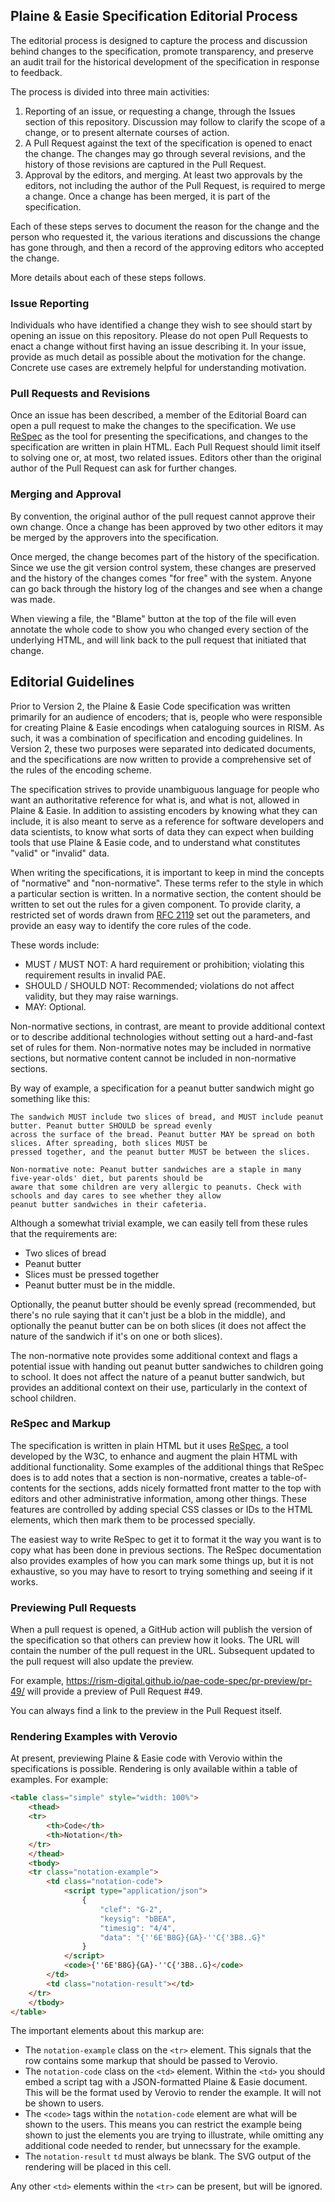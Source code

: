 ## Plaine & Easie Specification Editorial Process

The editorial process is designed to capture the process and discussion behind changes to the specification, promote
transparency, and preserve an audit trail for the historical development of the specification in response to feedback.

The process is divided into three main activities:

1. Reporting of an issue, or requesting a change, through the Issues section of this repository. Discussion may follow
to clarify the scope of a change, or to present alternate courses of action.
2. A Pull Request against the text of the specification is opened to enact the change. The changes may go through
several revisions, and the history of those revisions are captured in the Pull Request.
3. Approval by the editors, and merging. At least two approvals by the editors, not including the author of the Pull Request,
is required to merge a change. Once a change has been merged, it is part of the specification.

Each of these steps serves to document the reason for the change and the person who requested it, the various iterations 
and discussions the change has gone through, and then a record of the approving editors who accepted the change. 

More details about each of these steps follows.

### Issue Reporting

Individuals who have identified a change they wish to see should start by opening an issue on this repository. Please
do not open Pull Requests to enact a change without first having an issue describing it. In your issue, provide as much
detail as possible about the motivation for the change. Concrete use cases are extremely helpful for understanding 
motivation.

### Pull Requests and Revisions

Once an issue has been described, a member of the Editorial Board can open a pull request to make the changes to the
specification. We use [ReSpec](https://respec.org) as the tool for presenting the specifications, and changes to the
specification are written in plain HTML. Each Pull Request should limit itself to solving one or, at most, two related
issues. Editors other than the original author of the Pull Request can ask for further changes.

### Merging and Approval

By convention, the original author of the pull request cannot approve their own change. Once a change has been approved
by two other editors it may be merged by the approvers into the specification. 

Once merged, the change becomes part of the history of the specification. Since we use the git version control system,
these changes are preserved and the history of the changes comes "for free" with the system. Anyone can go back through
the history log of the changes and see when a change was made. 

When viewing a file, the "Blame" button at the top of the file will even annotate the whole code to show you who changed
every section of the underlying HTML, and will link back to the pull request that initiated that change.

## Editorial Guidelines

Prior to Version 2, the Plaine & Easie Code specification was written primarily for an audience of encoders;
that is, people who were responsible for creating Plaine & Easie encodings when cataloguing sources in RISM. As such,
it was a combination of specification and encoding guidelines. In Version 2, these two purposes were separated into
dedicated documents, and the specifications are now written to provide a comprehensive set of the rules of the encoding
scheme.

The specification strives to provide unambiguous language for people who want an authoritative reference for what is, 
and what is not, allowed in Plaine & Easie. In addition to assisting encoders by knowing what they can include, it is 
also meant to serve as a reference for software developers and data scientists, to know what sorts of data they can 
expect when building tools that use Plaine & Easie code, and to understand what constitutes "valid" or "invalid" data.

When writing the specifications, it is important to keep in mind the concepts of "normative" and "non-normative". These
terms refer to the style in which a particular section is written. In a normative section, the content should be
written to set out the rules for a given component. To provide clarity, a restricted set of words drawn from 
[RFC 2119](https://www.rfc-editor.org/rfc/rfc2119.txt) set out the parameters, and provide an easy way to identify the 
core rules of the code. 

These words include:

 - MUST / MUST NOT: A hard requirement or prohibition; violating this requirement results in invalid PAE.
 - SHOULD / SHOULD NOT: Recommended; violations do not affect validity, but they may raise warnings.
 - MAY: Optional.

Non-normative sections, in contrast, are meant to provide additional context or to describe additional technologies
without setting out a hard-and-fast set of rules for them. Non-normative notes may be included in normative sections,
but normative content cannot be included in non-normative sections.

By way of example, a specification for a peanut butter sandwich might go something like this:

    The sandwich MUST include two slices of bread, and MUST include peanut butter. Peanut butter SHOULD be spread evenly
    across the surface of the bread. Peanut butter MAY be spread on both slices. After spreading, both slices MUST be
    pressed together, and the peanut butter MUST be between the slices.

    Non-normative note: Peanut butter sandwiches are a staple in many five-year-olds' diet, but parents should be
    aware that some children are very allergic to peanuts. Check with schools and day cares to see whether they allow
    peanut butter sandwiches in their cafeteria.

Although a somewhat trivial example, we can easily tell from these rules that the requirements are:

 - Two slices of bread
 - Peanut butter
 - Slices must be pressed together
 - Peanut butter must be in the middle.

Optionally, the peanut butter should be evenly spread (recommended, but there's no rule saying that it can't just be a
blob in the middle), and optionally the peanut butter can be on both slices (it does not affect the nature of the 
sandwich if it's on one or both slices).

The non-normative note provides some additional context and flags a potential issue with handing out peanut butter
sandwiches to children going to school. It does not affect the nature of a peanut butter sandwich, but provides an
additional context on their use, particularly in the context of school children.

### ReSpec and Markup

The specification is written in plain HTML but it uses [ReSpec](https://respec.org), a tool developed by the W3C, 
to enhance and augment the plain HTML with additional functionality. Some examples of the additional things that ReSpec 
does is to add notes that a section is non-normative, creates a table-of-contents for the sections, adds nicely 
formatted front matter to the top with editors and other administrative information, among other things. These features
are controlled by adding special CSS classes or IDs to the HTML elements, which then mark them to be processed specially.

The easiest way to write ReSpec to get it to format it the way you want is to copy what has been done in previous 
sections. The ReSpec documentation also provides examples of how you can mark some things up, but it is not exhaustive,
so you may have to resort to trying something and seeing if it works.

### Previewing Pull Requests

When a pull request is opened, a GitHub action will publish the version of the specification so that others can preview
how it looks. The URL will contain the number of the pull request in the URL. Subsequent updated to the pull request
will also update the preview. 

For example, https://rism-digital.github.io/pae-code-spec/pr-preview/pr-49/ will provide a preview of Pull Request #49.

You can always find a link to the preview in the Pull Request itself.

### Rendering Examples with Verovio

At present, previewing Plaine & Easie code with Verovio within the specifications is possible. Rendering is only available
within a table of examples. For example:

```html
<table class="simple" style="width: 100%">
    <thead>
    <tr>
        <th>Code</th>
        <th>Notation</th>
    </tr>
    </thead>
    <tbody>
    <tr class="notation-example">
        <td class="notation-code">
            <script type="application/json">
                {
                    "clef": "G-2",
                    "keysig": "bBEA",
                    "timesig": "4/4",
                    "data": "{''6E'B8G}{GA}-''C{'3B8..G}"
                }
            </script>
            <code>{''6E'B8G}{GA}-''C{'3B8..G}</code>
        </td>
        <td class="notation-result"></td>
    </tr>
    </tbody>
</table>
```

The important elements about this markup are:

 - The `notation-example` class on the `<tr>` element. This signals that the row contains some markup that should be
passed to Verovio.
 - The `notation-code` class on the `<td>` element. Within the `<td>` you should embed a script tag with a JSON-formatted
Plaine & Easie document. This will be the format used by Verovio to render the example. It will not be shown to users.
 - The `<code>` tags within the `notation-code` element are what will be shown to the users. This means you can restrict
the example being shown to just the elements you are trying to illustrate, while omitting any additional code needed to
render, but unnecssary for the example.
 - The `notation-result` `td` must always be blank. The SVG output of the rendering will be placed in this cell.

Any other `<td>` elements within the `<tr>` can be present, but will be ignored.


